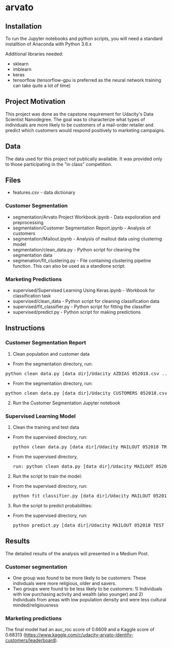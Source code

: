 # arvato

## Installation
To run the Jupyter notebooks and python scripts, you will need a standard installtion of Anaconda with Python 3.6.x

Additional libraries needed:
- sklearn
- imblearn
- keras
- tensorflow (tensorflow-gpu is preferred as the neural network training can take quite a lot of time)

## Project Motivation
This project was done as the capstone requirement for Udacity's Data Scientist Nanodegree. The goal was to characterize what types of individuals are more likely to be customers of a mail-order retailer and predict which customers would respond positively to marketing campaigns.

## Data
The data used for this project not publically available. It was provided only to those participating in the "in class" competition.

## Files
- features.csv - data dictionary

### Customer Segmentation
- segmentation/Arvato Project Workbook.ipynb - Data expoloration and preprocessing
- segmentation/Customer Segmentation Report.ipynb - Analysis of customers
- segmentation/Mailout.ipynb - Analysis of mailout data using clustering model
- segmentation/clean_data.py - Python script for cleaning the segmentation data
- segmenation/fit_clustering.py - File containing clustering pipeline function. This can also be used as a standlone script.

### Marketing Predictions
- supervised/Supervised Learning Using Keras.ipynb - Workbook for classification task
- supervised/clean_data - Python script for cleaning classification data
- supervised/fit_classifier.py - Python script for fitting the classifier
- supervised/predict.py - Python script for making predictions

## Instructions
### Customer Segmentation Report
1. Clean population and customer data

  - From the segmentation directory, run: 
  <pre>python clean_data.py [data_dir]/Udacity_AZDIAS_052018.csv ../features.csv</pre>

  - From the segmentation directory, run: 
  <pre>python clean_data.py [data_dir]/Udacity_CUSTOMERS_052018.csv.csv ../features.csv</pre>

2. Run the Customer Segmentation Jupyter notebook

### Supervised Learning Model
1. Clean the training and test data

- From the supervised directory, run: 
  <pre>python clean_data.py [data_dir]/Udacity_MAILOUT_052018_TRAIN.csv ../features.csv</pre>

- From the supervised directory, 
  <pre>run: python clean_data.py [data_dir]/Udacity_MAILOUT_052018_TEST.csv ../features.csv</pre>

2. Run the script to train the model:

- From the supervised directory, run: 
  <pre>python fit_classifier.py [data_dir]/Udacity_MAILOUT_052018_TRAIN_clean.csv  ../features.csv [model]</pre>

3. Run the script to predict probabilities:

- From the supervised directory, run: 
  <pre>python predict.py [data_dir]/Udacity_MAILOUT_052018_TEST_clean.csv [model].pkl preds.csv</pre>

## Results
The detailed results of the analysis will presented in a Medium Post.

### Customer segmentation
- One group was found to be more likely to be customers: These indivduals were more religious, older and savers.
- Two groups were found to be less likely to be customers: 1) Individuals with low purchasing activity and wealth (also younger) and 2) Individuals from areas with low population density and were less cultural minded/religiousness

### Marketing predictions
The final model had an auc_roc score of 0.6609 and a Kaggle score of 0.68313 (https://www.kaggle.com/c/udacity-arvato-identify-customers/leaderboard).

